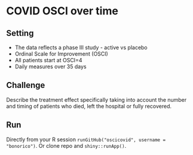 # COVID OSCI over time

## Setting

* The data reflects a phase III study - active vs placebo
* Ordinal Scale for Improvement (OSCI)
* All patients start at OSCI=4
* Daily measures over 35 days

## Challenge

Describe the treatment effect specifically taking into account the number and timing of patients who died, left the hospital or fully recovered.


## Run
Directly from your R session `runGitHub("oscicovid", username = "bonorico")`. Or clone repo and `shiny::runApp()`. 
